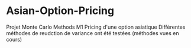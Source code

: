 # Asian-Option-Pricing
Projet Monte Carlo Methods M1
Pricing d'une option asiatique
Différentes méthodes de reudction de variance ont été testées (méthodes vues en cours)
